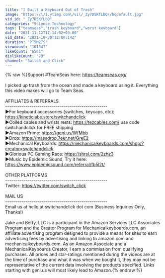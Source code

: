 ```yaml
---
title: "I Built a Keyboard Out of Trash"
image: "https:\/\/i.ytimg.com\/vi\/_Zy7D5KfLbQ\/hqdefault.jpg"
vid_id: "_Zy7D5KfLbQ"
categories: "Science-Technology"
tags: ["teamseas","trash keyboard","worst keyboard"]
date: "2021-11-12T17:14:52+03:00"
vid_date: "2021-10-30T12:00:14Z"
duration: "PT5M27S"
viewcount: "101347"
likeCount: "6561"
dislikeCount: "78"
channel: "Switch and Click"
---
```

{% raw %}Support #TeamSeas here: <a rel="nofollow" target="blank" href="https://teamseas.org/">https://teamseas.org/</a><br /><br />I picked up trash from the ocean and made a keyboard using it. Everything this video makes will go to Team Seas. <br /><br />AFFILIATES &amp; REFERRALS<br />---------------------------------------------------<br />►For keyboard accessories (switches, keycaps, etc): <a rel="nofollow" target="blank" href="https://kineticlabs.store/switchandclick">https://kineticlabs.store/switchandclick</a><br />►Coiled cables and wrists rests: <a rel="nofollow" target="blank" href="https://tezcables.com/">https://tezcables.com/</a> use code switchandclick for FREE shipping<br />►Amazon Prime: <a rel="nofollow" target="blank" href="https://geni.us/WfMbb">https://geni.us/WfMbb</a>      <br />►Drop: <a rel="nofollow" target="blank" href="https://massdrop.7eer.net/GreE2">https://massdrop.7eer.net/GreE2</a><br />►Mechanical Keyboards: <a rel="nofollow" target="blank" href="https://mechanicalkeyboards.com/shop/?creator=switchandclick">https://mechanicalkeyboards.com/shop/?creator=switchandclick</a><br />►Glorious PC Gaming Race: <a rel="nofollow" target="blank" href="https://shrsl.com/2zhz3">https://shrsl.com/2zhz3</a><br />►Music by Epidemic Sound, Try it here: <a rel="nofollow" target="blank" href="https://www.epidemicsound.com/referral/fb5l2t/">https://www.epidemicsound.com/referral/fb5l2t/</a><br /> <br />OTHER PLATFORMS<br />---------------------------------------------------  <br />Twitter: <a rel="nofollow" target="blank" href="https://twitter.com/switch_click">https://twitter.com/switch_click</a><br /><br />MAIL US<br />--------------------------------------------------- <br />Email us at hello at switchandclick dot com (Business Inquiries Only, Thanks!)<br /><br />Jake and Betty, LLC is a participant in the Amazon Services LLC Associates Program and the Creator Program for Mechanicalkeyboards.com, an affiliate advertising program designed to provide a means for sites to earn advertising fees by advertising and linking to amazon.com and mechanicalkeyboards.com. As an Amazon Associate and a MechanicalKeyboards Creator, I earn a commission from qualifying purchases. All prices and star-ratings mentioned during the videos are at the time of purchase and what it was when we bought it, they may not be representative of the current data involving the products specified. Links starting with geni.us will most likely lead to Amazon.{% endraw %}
